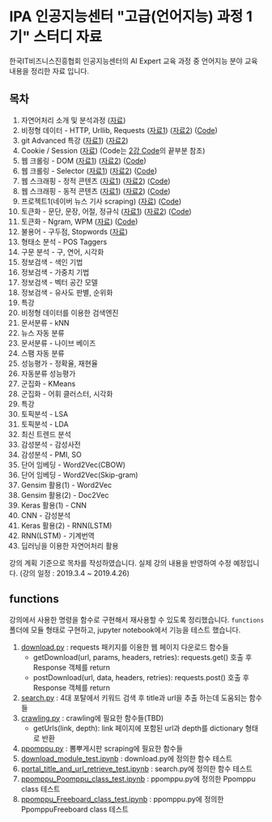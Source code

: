 # IPA 인공지능센터 "고급(언어지능) 과정 1기" 스터디 자료

한국IT비즈니스진흥협회 인공지능센터의 AI Expert 교육 과정 중 언어지능 분야 교육 내용을 정리한 자료 입니다.

## 목차

1. 자연어처리 소개 및 분석과정 ([자료](./documents/01\.NLP%20-%20자연어처리%20소개%20및%20분석과정.pdf))
1. 비정형 데이터 - HTTP, Urllib, Requests ([자료1](./documents/02\.HTTP%20-%20비정형%20데이터%20-%20HTTP_Urllib_Requests.pdf)) ([자료2](./documents/02.20190305(인공지능%20고급반).html)) ([Code](Code01-HTTP.ipynb))
1. git Advanced 특강 ([자료1](./documents/03\.오픈소스개발방식_QA통합_git_advanced.pdf)) ([자료2](./documents/03\.Git-training-v3.pdf))
1. Cookie / Session ([자료](./documents/04\.20190307(인공지능%20고급반)%20-%20cookie_session.html)) (Code는 [2강 Code](Code01-HTTP.ipynb)의 끝부분 참조)
1. 웹 크롤링 - DOM ([자료1](./documents/05\.웹%20크롤링%20-%20DOM.pdf)) ([자료2](./documents/05.20190308(인공지능%20고급반).html)) ([Code](Code02-DOM.ipynb))
1. 웹 크롤링 - Selector ([자료1](./documents/06.Crawling.pdf)) ([자료2](./documents/06.20190311(인공지능%20고급반).html)) ([Code](Code03-CSS_Selector_crawling.ipynb))
1. 웹 스크래핑 - 정적 콘텐츠 ([자료1](./documents/07.Scraping.pdf)) ([자료2](./documents/07.20190312(인공지능%20고급반).html)) ([Code](Code04-scraping.ipynb))
1. 웹 스크래핑 - 동적 콘텐츠 ([자료1](./documents/08.DHTML.pdf)) ([자료2](./documents/08.20190313(인공지능%20고급반).html)) ([Code](Code05-scraping-DHTML.ipynb))
1. 프로젝트1(네이버 뉴스 기사 scraping) ([자료](./documents/09.20190314(인공지능%20고급반).html)) ([Code](Code06-project1.ipynb))
1. 토큰화 - 문단, 문장, 어절, 정규식 ([자료1](./documents/10.Preprocessing1-토큰화-문장_어절.pdf)) ([자료2](./documents/10.20190315(인공지능%20고급반).html)) ([Code](Code07-preprocessing1_토큰화-문단_문장_어절_정규식.ipynb))
1. 토큰화 - Ngram, WPM ([자료](./documents/11.Preprocessing2-Ngram_WPM.pdf)) ([Code](Code08-preprocession2-NLTK_Text-Ngram-WPM.ipynb))
1. 불용어 - 구두점, Stopwords ([자료](./documents/12.Normalization-불용어-Punctuation_stopwords.pdf))
1. 형태소 분석 - POS Taggers
1. 구문 분석 - 구, 연어, 시각화
1. 정보검색 - 색인 기법
1. 정보검색 - 가중치 기법
1. 정보검색 - 벡터 공간 모델
1. 정보검색 - 유사도 판별, 순위화
1. 특강
1. 비정형 데이터를 이용한 검색엔진
1. 문서분류 - kNN
1. 뉴스 자동 분류
1. 문서분류 - 나이브 베이즈
1. 스팸 자동 분류
1. 성능평가 - 정확율, 재현율
1. 자동분류 성능평가
1. 군집화 - KMeans
1. 군집화 - 어휘 클러스터, 시각화
1. 특강
1. 토픽분석 - LSA
1. 토픽분석 - LDA
1. 최신 트렌드 분석
1. 감성분석 - 감성사전
1. 감성분석 - PMI, SO
1. 단어 임베딩 - Word2Vec(CBOW)
1. 단어 임베딩 - Word2Vec(Skip-gram)
1. Gensim 활용(1) - Word2Vec
1. Gensim 활용(2) - Doc2Vec
1. Keras 활용(1) - CNN
1. CNN - 감성분석
1. Keras 활용(2) - RNN(LSTM)
1. RNN(LSTM) - 기계번역
1. 딥러닝을 이용한 자연어처리 활용

강의 계획 기준으로 목차를 작성하였습니다. 실제 강의 내용을 반영하여 수정 예정입니다.
(강의 일정 : 2019.3.4 ~ 2019.4.26)

## functions

강의에서 사용한 명령을 함수로 구현해서 재사용할 수 있도록 정리했습니다.
`functions` 폴더에 모듈 형태로 구현하고,
jupyter notebook에서 기능을 테스트 했습니다.

1. [download.py](./functions/download.py) : requests 패키지를 이용한 웹 페이지 다운로드 함수들
    - getDownload(url, params, headers, retries): requests.get() 호출 후 Response 객체를 return
    - postDownload(url, data, headers, retries): requests.post() 호출 후 Response 객체를 return
1. [search.py](./functions/search.py) : 4대 포탈에서 키워드 검색 후 title과 url을 추출 하는데 도움되는 함수들
1. [crawling.py](./functions/crawling.py) : crawling에 필요한 함수들(TBD)
    - getUrls(link, depth): link 페이지에 포함된 url과 depth를 dictionary 형태로 반환
1. [ppomppu.py](./functions/ppomppu.py) : 뽐뿌게시판 scraping에 필요한 함수들
1. [download_module_test.ipynb](download_module_test.ipynb) : download.py에 정의한 함수 테스트
1. [portal_title_and_url_retrieve_test.ipynb](download_module_test.ipynb) : search.py에 정의한 함수 테스트
1. [ppomppu_Poomppu_class_test.ipynb](ppomppu_Poomppu_class_test.ipynb) : ppomppu.py에 정의한 Ppomppu class 테스트
1. [ppomppu_Freeboard_class_test.ipynb](ppomppu_Freeboard_class_test.ipynb) : ppomppu.py에 정의한 PpomppuFreeboard class 테스트
